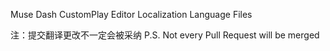 Muse Dash CustomPlay Editor Localization Language Files

注：提交翻译更改不一定会被采纳
P.S. Not every Pull Request will be merged